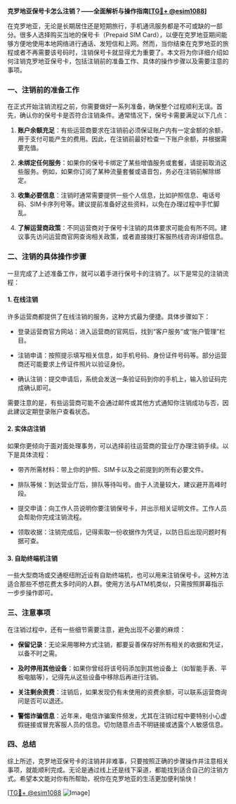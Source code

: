 **克罗地亚保号卡怎么注销？——全面解析与操作指南[[TG💪+ @esim1088](https://t.me/s/esim1088)]**

在克罗地亚，无论是长期居住还是短期旅行，手机通讯服务都是不可或缺的一部分。很多人选择购买当地的保号卡（Prepaid SIM Card），以便在克罗地亚期间能够方便地使用本地网络进行通话、发短信和上网。然而，当你结束在克罗地亚的旅程或者不再需要该号码时，注销保号卡就显得尤为重要了。本文将为你详细介绍如何注销克罗地亚保号卡，包括注销前的准备工作、具体的操作步骤以及需要注意的事项。

### 一、注销前的准备工作

在正式开始注销流程之前，你需要做好一系列准备，确保整个过程顺利无误。首先，确认你的保号卡是否符合注销条件。通常情况下，保号卡需要满足以下几点：

1. **账户余额充足**：有些运营商要求在注销前必须保证账户内有一定金额的余额，用于支付可能产生的费用。因此，在注销前最好检查一下账户余额，并根据需要充值。
   
2. **未绑定任何服务**：如果你的保号卡绑定了某些增值服务或套餐，请提前取消这些服务。例如，如果你订阅了某种流量套餐或语音包，务必在注销前解除绑定。

3. **收集必要信息**：注销时通常需要提供一些个人信息，比如护照信息、电话号码、SIM卡序列号等。建议提前准备好这些资料，以免在办理过程中手忙脚乱。

4. **了解运营商政策**：不同运营商对于保号卡注销的具体要求可能会有所不同。建议事先访问运营商官网查询相关政策，或者直接拨打客服热线咨询详细信息。

### 二、注销的具体操作步骤

一旦完成了上述准备工作，就可以着手进行保号卡的注销了。以下是常见的注销流程：

#### 1. 在线注销

许多运营商都提供了在线注销的服务，这种方式最为便捷。具体步骤如下：

- 登录运营商官方网站：进入运营商的官网后，找到“客户服务”或“账户管理”栏目。
  
- 注销申请：按照提示填写相关信息，如手机号码、身份证件号码等。部分运营商还可能要求上传证件照片以验证身份。

- 确认注销：提交申请后，系统会发送一条验证码到你的手机上，输入验证码完成确认即可。

需要注意的是，有些运营商可能不会通过邮件或其他方式通知你注销成功与否，因此建议定期登录账户查看状态。

#### 2. 实体店注销

如果你更倾向于面对面处理事务，可以选择前往运营商的营业厅办理注销手续。以下是具体流程：

- 带齐所需材料：带上你的护照、SIM卡以及之前提到的所有必要文件。

- 排队等候：到达营业厅后，排队等待叫号。由于人流量较大，建议避开高峰时段。

- 提交申请：向工作人员说明你要注销保号卡，并出示相关证明文件。工作人员会帮助你完成注销流程。

- 领取收据：注销完成后，记得索取一份收据作为凭证，以防日后出现问题时有据可查。

#### 3. 自助终端机注销

一些大型商场或交通枢纽附近设有自助终端机，也可以用来注销保号卡。这种方法适合那些不想花费太多时间的人群。使用方法与ATM机类似，只需按照屏幕指示一步步操作即可。

### 三、注意事项

在注销过程中，还有一些细节需要注意，避免出现不必要的麻烦：

- **保留记录**：无论采用哪种方式注销，都要妥善保存好所有相关的收据和凭证，以备不时之需。

- **及时停用其他设备**：如果你曾经将该号码添加到其他设备上（如智能手表、平板电脑等），记得先从这些设备中移除后再进行注销。

- **关注剩余资费**：注销后，如果发现仍有未使用的资费余额，可以联系运营商询问是否可以退还。

- **警惕诈骗信息**：近年来，电信诈骗案件频发，尤其在注销过程中要特别小心虚假链接或冒充客服人员的信息。切勿随意点击不明链接或透露个人敏感信息。

### 四、总结

综上所述，克罗地亚保号卡的注销并非难事，只要按照正确的步骤操作并注意相关事项，就能顺利完成。无论是通过线上还是线下渠道，都能找到适合自己的注销方式。希望本文能对你有所帮助，祝你在克罗地亚的生活更加便利愉快！

[[TG💪+ @esim1088](https://t.me/s/esim1088) ![Image](https://i.postimg.cc/4NQfJmqS/Snipaste-2025-05-13-00-14-12.png)]